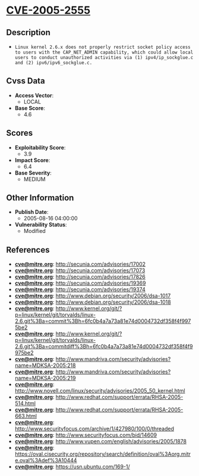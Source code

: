 
# [CVE-2005-2555](https://cve.mitre.org/cgi-bin/cvename.cgi?name=CVE-2005-2555)

## Description

- `Linux kernel 2.6.x does not properly restrict socket policy access to users with the CAP_NET_ADMIN capability, which could allow local users to conduct unauthorized activities via (1) ipv4/ip_sockglue.c and (2) ipv6/ipv6_sockglue.c.`

## Cvss Data

- **Access Vector**:
  - LOCAL
- **Base Score**:
  - 4.6

## Scores

- **Exploitability Score**:
  - 3.9
- **Impact Score**:
  - 6.4
- **Base Severity**:
  - MEDIUM

## Other Information

- **Publish Date**:
  - 2005-08-16 04:00:00
- **Vulnerability Status**:
  - Modified

## References

- **cve@mitre.org**: http://secunia.com/advisories/17002
- **cve@mitre.org**: http://secunia.com/advisories/17073
- **cve@mitre.org**: http://secunia.com/advisories/17826
- **cve@mitre.org**: http://secunia.com/advisories/19369
- **cve@mitre.org**: http://secunia.com/advisories/19374
- **cve@mitre.org**: http://www.debian.org/security/2006/dsa-1017
- **cve@mitre.org**: http://www.debian.org/security/2006/dsa-1018
- **cve@mitre.org**: http://www.kernel.org/git/?p=linux/kernel/git/torvalds/linux-2.6.git%3Ba=commit%3Bh=6fc0b4a7a73a81e74d0004732df358f4f9975be2
- **cve@mitre.org**: http://www.kernel.org/git/?p=linux/kernel/git/torvalds/linux-2.6.git%3Ba=commitdiff%3Bh=6fc0b4a7a73a81e74d0004732df358f4f9975be2
- **cve@mitre.org**: http://www.mandriva.com/security/advisories?name=MDKSA-2005:218
- **cve@mitre.org**: http://www.mandriva.com/security/advisories?name=MDKSA-2005:219
- **cve@mitre.org**: http://www.novell.com/linux/security/advisories/2005_50_kernel.html
- **cve@mitre.org**: http://www.redhat.com/support/errata/RHSA-2005-514.html
- **cve@mitre.org**: http://www.redhat.com/support/errata/RHSA-2005-663.html
- **cve@mitre.org**: http://www.securityfocus.com/archive/1/427980/100/0/threaded
- **cve@mitre.org**: http://www.securityfocus.com/bid/14609
- **cve@mitre.org**: http://www.vupen.com/english/advisories/2005/1878
- **cve@mitre.org**: https://oval.cisecurity.org/repository/search/definition/oval%3Aorg.mitre.oval%3Adef%3A10444
- **cve@mitre.org**: https://usn.ubuntu.com/169-1/
